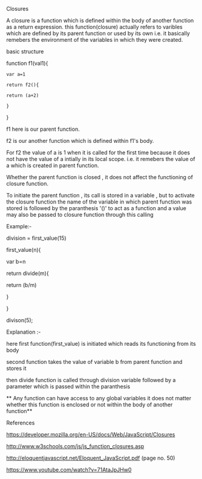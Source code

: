 Closures

A closure is a function which is defined within the body of another function as a return expression. this function(closure) actually refers to varibles which are defined by its parent function or used by its own i.e. it basically remebers the environment of the variables in which they were created.

basic structure 

function f1(val1){

	var a=1
	
	return f2(){
	
	return (a+2)
	
	}
} 

f1 here is our parent function.

f2 is our another function which is defined within f1's body.

For f2 the value of a is 1 when it is  called for the first time because it does not have the value of a intially in its local scope. i.e. it remebers the value of a which is created in parent function. 

Whether the parent function is closed , it does not affect the functioning of closure function.

To initiate the parent function , its call is stored in a variable , but to activate the closure function the name of the variable in which parent function was stored is followed by the paranthesis '()' to act as a function and a value may also be passed to closure function through this calling

Example:-

division = first_value(15)

first_value(n){

var b=n

return divide(m){

return (b/m)
	
}
	
}

divison(5);



 Explanation :-
 
 here first function(first_value) is initiated which reads its functioning from its body

  second function takes the value of variable b from parent function and stores it 

  then divide function is called through division variable followed by a parameter which is passed within the paranthesis 


  ** Any function can have access to any global variables it does not matter whether this function is enclosed or not within the body of another function**


  References


https://developer.mozilla.org/en-US/docs/Web/JavaScript/Closures

http://www.w3schools.com/js/js_function_closures.asp

http://eloquentjavascript.net/Eloquent_JavaScript.pdf (page no. 50)

https://www.youtube.com/watch?v=71AtaJpJHw0